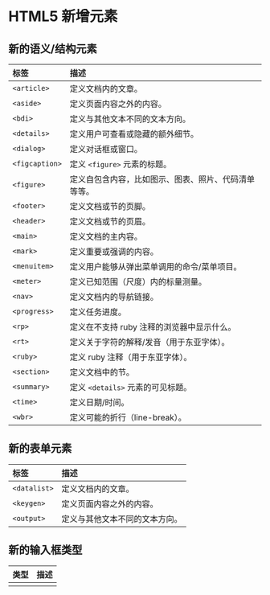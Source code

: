 # HTML5 新增元素

## 新的语义/结构元素

| 标签 | 描述 |
| :--- | :--- |
| `<article>` | 定义文档内的文章。 |
| `<aside>` | 定义页面内容之外的内容。 |
| `<bdi>` | 定义与其他文本不同的文本方向。 |
| `<details>` | 定义用户可查看或隐藏的额外细节。 |
| `<dialog>` | 定义对话框或窗口。 |
| `<figcaption>` | 定义 `<figure>` 元素的标题。 |
| `<figure>` | 定义自包含内容，比如图示、图表、照片、代码清单等等。 |
| `<footer>` | 定义文档或节的页脚。 |
| `<header>` | 定义文档或节的页眉。 |
| `<main>` | 定义文档的主内容。 |
| `<mark>` | 定义重要或强调的内容。 |
| `<menuitem>` | 定义用户能够从弹出菜单调用的命令/菜单项目。 |
| `<meter>` | 定义已知范围（尺度）内的标量测量。 |
| `<nav>` | 定义文档内的导航链接。 |
| `<progress>` | 定义任务进度。 |
| `<rp>` | 定义在不支持 ruby 注释的浏览器中显示什么。 |
| `<rt>` | 定义关于字符的解释/发音（用于东亚字体）。 |
| `<ruby>` | 定义 ruby 注释（用于东亚字体）。 |
| `<section>` | 定义文档中的节。 |
| `<summary>` | 定义 `<details>` 元素的可见标题。 |
| `<time>` | 定义日期/时间。 |
| `<wbr>` | 定义可能的折行（line-break）。 |

## 新的表单元素

| 标签 | 描述 |
| :--- | :--- |
| `<datalist>` | 定义文档内的文章。 |
| `<keygen>` | 定义页面内容之外的内容。 |
| `<output>` | 定义与其他文本不同的文本方向。 |



## 新的输入框类型

| 类型 | 描述 |
| :--- | :--- |
|  |  |



